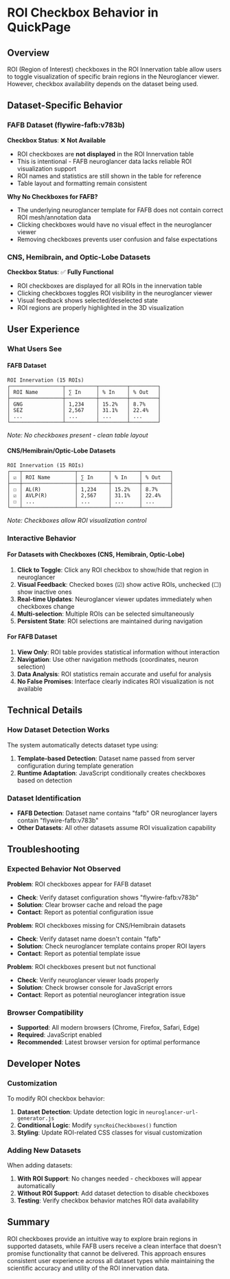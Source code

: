 # ROI Checkbox Behavior in QuickPage

## Overview

ROI (Region of Interest) checkboxes in the ROI Innervation table allow users to toggle visualization of specific brain regions in the Neuroglancer viewer. However, checkbox availability depends on the dataset being used.

## Dataset-Specific Behavior

### FAFB Dataset (flywire-fafb:v783b)

**Checkbox Status**: ❌ **Not Available**

- ROI checkboxes are **not displayed** in the ROI Innervation table
- This is intentional - FAFB neuroglancer data lacks reliable ROI visualization support
- ROI names and statistics are still shown in the table for reference
- Table layout and formatting remain consistent

**Why No Checkboxes for FAFB?**
- The underlying neuroglancer template for FAFB does not contain correct ROI mesh/annotation data
- Clicking checkboxes would have no visual effect in the neuroglancer viewer
- Removing checkboxes prevents user confusion and false expectations

### CNS, Hemibrain, and Optic-Lobe Datasets

**Checkbox Status**: ✅ **Fully Functional**

- ROI checkboxes are displayed for all ROIs in the innervation table
- Clicking checkboxes toggles ROI visibility in the neuroglancer viewer
- Visual feedback shows selected/deselected state
- ROI regions are properly highlighted in the 3D visualization

## User Experience

### What Users See

#### FAFB Dataset
```
ROI Innervation (15 ROIs)
┌─────────────────┬──────────┬─────────┬─────────┐
│ ROI Name        │ ∑ In     │ % In    │ % Out   │
├─────────────────┼──────────┼─────────┼─────────┤
│ GNG             │ 1,234    │ 15.2%   │ 8.7%    │
│ SEZ             │ 2,567    │ 31.1%   │ 22.4%   │
│ ...             │ ...      │ ...     │ ...     │
└─────────────────┴──────────┴─────────┴─────────┘
```
*Note: No checkboxes present - clean table layout*

#### CNS/Hemibrain/Optic-Lobe Datasets
```
ROI Innervation (15 ROIs)
┌───┬─────────────────┬──────────┬─────────┬─────────┐
│ ☑ │ ROI Name        │ ∑ In     │ % In    │ % Out   │
├───┼─────────────────┼──────────┼─────────┼─────────┤
│ ☐ │ AL(R)           │ 1,234    │ 15.2%   │ 8.7%    │
│ ☑ │ AVLP(R)         │ 2,567    │ 31.1%   │ 22.4%   │
│ ☐ │ ...             │ ...      │ ...     │ ...     │
└───┴─────────────────┴──────────┴─────────┴─────────┘
```
*Note: Checkboxes allow ROI visualization control*

### Interactive Behavior

#### For Datasets with Checkboxes (CNS, Hemibrain, Optic-Lobe)

1. **Click to Toggle**: Click any ROI checkbox to show/hide that region in neuroglancer
2. **Visual Feedback**: Checked boxes (☑) show active ROIs, unchecked (☐) show inactive ones
3. **Real-time Updates**: Neuroglancer viewer updates immediately when checkboxes change
4. **Multi-selection**: Multiple ROIs can be selected simultaneously
5. **Persistent State**: ROI selections are maintained during navigation

#### For FAFB Dataset

1. **View Only**: ROI table provides statistical information without interaction
2. **Navigation**: Use other navigation methods (coordinates, neuron selection)
3. **Data Analysis**: ROI statistics remain accurate and useful for analysis
4. **No False Promises**: Interface clearly indicates ROI visualization is not available

## Technical Details

### How Dataset Detection Works

The system automatically detects dataset type using:

1. **Template-based Detection**: Dataset name passed from server configuration during template generation
2. **Runtime Adaptation**: JavaScript conditionally creates checkboxes based on detection

### Dataset Identification

- **FAFB Detection**: Dataset name contains "fafb" OR neuroglancer layers contain "flywire-fafb:v783b"
- **Other Datasets**: All other datasets assume ROI visualization capability

## Troubleshooting

### Expected Behavior Not Observed

**Problem**: ROI checkboxes appear for FAFB dataset
- **Check**: Verify dataset configuration shows "flywire-fafb:v783b"
- **Solution**: Clear browser cache and reload the page
- **Contact**: Report as potential configuration issue

**Problem**: ROI checkboxes missing for CNS/Hemibrain datasets
- **Check**: Verify dataset name doesn't contain "fafb"
- **Solution**: Check neuroglancer template contains proper ROI layers
- **Contact**: Report as potential template issue

**Problem**: ROI checkboxes present but not functional
- **Check**: Verify neuroglancer viewer loads properly
- **Solution**: Check browser console for JavaScript errors
- **Contact**: Report as potential neuroglancer integration issue

### Browser Compatibility

- **Supported**: All modern browsers (Chrome, Firefox, Safari, Edge)
- **Required**: JavaScript enabled
- **Recommended**: Latest browser version for optimal performance

## Developer Notes

### Customization

To modify ROI checkbox behavior:

1. **Dataset Detection**: Update detection logic in `neuroglancer-url-generator.js`
2. **Conditional Logic**: Modify `syncRoiCheckboxes()` function
3. **Styling**: Update ROI-related CSS classes for visual customization

### Adding New Datasets

When adding datasets:

1. **With ROI Support**: No changes needed - checkboxes will appear automatically
2. **Without ROI Support**: Add dataset detection to disable checkboxes
3. **Testing**: Verify checkbox behavior matches ROI data availability

## Summary

ROI checkboxes provide an intuitive way to explore brain regions in supported datasets, while FAFB users receive a clean interface that doesn't promise functionality that cannot be delivered. This approach ensures consistent user experience across all dataset types while maintaining the scientific accuracy and utility of the ROI innervation data.